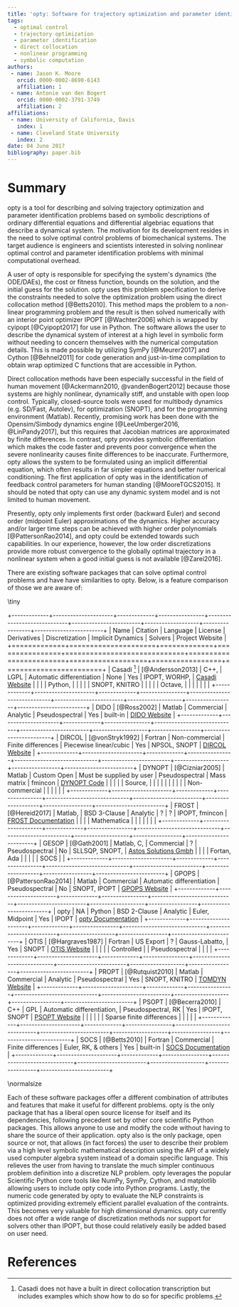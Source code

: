 ```yaml
---
title: 'opty: Software for trajectory optimization and parameter identification using direct collocation'
tags:
  - optimal control
  - trajectory optimization
  - parameter identification
  - direct collocation
  - nonlinear programming
  - symbolic computation
authors:
 - name: Jason K. Moore
   orcid: 0000-0002-8698-6143
   affiliation: 1
 - name: Antonie van den Bogert
   orcid: 0000-0002-3791-3749
   affiliation: 2
affiliations:
 - name: University of California, Davis
   index: 1
 - name: Cleveland State University
   index: 2
date: 04 June 2017
bibliography: paper.bib
---
```


# Summary

opty is a tool for describing and solving trajectory optimization and parameter
identification problems based on symbolic descriptions of ordinary differential
equations and differential algebriac equations that describe a dynamical
system. The motivation for its development resides in the need to solve optimal
control problems of biomechanical systems. The target audience is engineers
and scientists interested in solving nonlinear optimal control and parameter
identification problems with minimal computational overhead.

A user of opty is responsible for specifying the system's dynamics (the
ODE/DAEs), the cost or fitness function, bounds on the solution, and the
initial guess for the solution. opty uses this problem specification to derive
the constraints needed to solve the optimization problem using the direct
collocation method [@Betts2010]. This method maps the problem to a non-linear
programming problem and the result is then solved numerically with an interior
point optimizer IPOPT [@Wachter2006] which is wrapped by cyipopt [@Cyipopt2017]
for use in Python. The software allows the user to describe the dynamical
system of interest at a high level in symbolic form without needing to concern
themselves with the numerical computation details. This is made possible by
utilizing SymPy [@Meurer2017] and Cython [@Behnel2011] for code generation and
just-in-time compilation to obtain wrap optimized C functions that are
accessible in Python.

Direct collocation methods have been especially successful in the field of
human movement [@Ackermann2010, @vandenBogert2012] because those systems are
highly nonlinear, dynamically stiff, and unstable with open loop control.
Typically, closed-source tools were used for multibody dynamics (e.g. SD/Fast,
Autolev), for optimization (SNOPT), and for the programming environment
(Matlab). Recently, promising work has been done with the Opensim/Simbody
dynamics engine [@LeeUmberger2016, @LinPandy2017], but this requires that
Jacobian matrices are approximated by finite differences. In contrast, opty
provides symbolic differentiation which makes the code faster and prevents poor
convergence when the severe nonlinearity causes finite differences to be
inaccurate. Furthermore, opty allows the system to be formulated using an
implicit differential equation, which often results in far simpler equations
and better numerical conditioning. The first application of opty was in the
identification of feedback control parameters for human standing
[@MooreTGCS2015]. It should be noted that opty can use any dynamic system model
and is not limited to human movement.

Presently, opty only implements first order (backward Euler) and second order
(midpoint Euler) approximations of the dynamics. Higher accuracy and/or larger
time steps can be achieved with higher order polynomials [@PattersonRao2014],
and opty could be extended towards such capabilities. In our experience,
however, the low order discretizations provide more robust convergence to the
globally optimal trajectory in a nonlinear system when a good initial guess is
not available [@Zarei2016].

There are existing software packages that can solve optimal control problems
and have have similarities to opty. Below, is a feature comparison of those we
are aware of:

\tiny

+-------------+---------------------+-------------+----------------+-----------------------------+------------------------+-------------------+-----------------+------------------------+
| Name        | Citation            | Language    | License        | Derivatives                 |  Discretization        | Implicit Dynamics | Solvers         | Project Website        |
+=============+=====================+=============+================+=============================+========================+===================+=================+========================+
| Casadi [^1] | [@Andersson2013]    | C++,        | LGPL           | Automatic differentiation   | None                   | Yes               | IPOPT, WORHP,   | [Casadi Website]       |
|             |                     | Python,     |                |                             |                        |                   | SNOPT, KNITRO   |                        |
|             |                     | Octave,     |                |                             |                        |                   |                 |                        |
+-------------+---------------------+-------------+----------------+-----------------------------+------------------------+-------------------+-----------------+------------------------+
| DIDO        | [@Ross2002]         | Matlab      | Commercial     | Analytic                    | Pseudospectral         | Yes               | built-in        | [DIDO Website]         |
+-------------+---------------------+-------------+----------------+-----------------------------+------------------------+-------------------+-----------------+------------------------+
| DIRCOL      | [@vonStryk1992]     | Fortran     | Non-commercial | Finite differences          | Piecewise linear/cubic | Yes               | NPSOL, SNOPT    | [DIRCOL Website]       |
+-------------+---------------------+-------------+----------------+-----------------------------+------------------------+-------------------+-----------------+------------------------+
| DYNOPT      | [@Cizniar2005]      | Matlab      | Custom Open    | Must be supplied by user    | Pseudospectral         | Mass matrix       | fmincon         | [DYNOPT Code]          |
|             |                     |             | Source,        |                             |                        |                   |                 |                        |
|             |                     |             | Non-commercial |                             |                        |                   |                 |                        |
+-------------+---------------------+-------------+----------------+-----------------------------+------------------------+-------------------+-----------------+------------------------+
| FROST       | [@Hereid2017]       | Matlab,     | BSD 3-Clause   | Analytic                    | ?                      | ?                 | IPOPT, fmincon  | [FROST Documentation]  |
|             |                     | Mathematica |                |                             |                        |                   |                 |                        |
+-------------+---------------------+-------------+----------------+-----------------------------+------------------------+-------------------+-----------------+------------------------+
| GESOP       | [@Gath2001]         | Matlab, C,  | Commercial     | ?                           | Pseudospectral         | No                | SLLSQP, SNOPT,  | [Astos Solutions Gmbh] |
|             |                     | Fortan, Ada |                |                             |                        |                   | SOCS            |                        |
+-------------+---------------------+-------------+----------------+-----------------------------+------------------------+-------------------+-----------------+------------------------+
| GPOPS       | [@PattersonRao2014] | Matlab      | Commercial     | Automatic differentiation   | Pseudospectral         | No                | SNOPT, IPOPT    | [GPOPS Website]        |
+-------------+---------------------+-------------+----------------+-----------------------------+------------------------+-------------------+-----------------+------------------------+
| opty        | NA                  | Python      | BSD 2-Clause   | Analytic                    | Euler, Midpoint        | Yes               | IPOPT           | [opty Documentation]   |
+-------------+---------------------+-------------+----------------+-----------------------------+------------------------+-------------------+-----------------+------------------------+
| OTIS        | [@Hargraves1987]    | Fortran     | US Export      | ?                           | Gauss-Labatto,         | Yes               | SNOPT           | [OTIS Website]         |
|             |                     |             | Controlled     |                             | Pseudospectral         |                   |                 |                        |
+-------------+---------------------+-------------+----------------+-----------------------------+------------------------+-------------------+-----------------+------------------------+
| PROPT       | [@Rutquist2010]     | Matlab      | Commercial     | Analytic                    | Pseudospectral         | Yes               | SNOPT, KNITRO   | [TOMDYN Website]       |
+-------------+---------------------+-------------+----------------+-----------------------------+------------------------+-------------------+-----------------+------------------------+
| PSOPT       | [@Becerra2010]      | C++         | GPL            | Automatic differentiation,  | Pseudospectral, RK     | Yes               | IPOPT, SNOPT    | [PSOPT Website]        |
|             |                     |             |                | Sparse finite differences   |                        |                   |                 |                        |
+-------------+---------------------+-------------+----------------+-----------------------------+------------------------+-------------------+-----------------+------------------------+
| SOCS        | [@Betts2010]        | Fortran     | Commercial     | Finite differences          | Euler, RK, & others    | Yes               | built-in        | [SOCS Documentation]   |
+-------------+---------------------+-------------+----------------+-----------------------------+------------------------+-------------------+-----------------+------------------------+

[^1]: Casadi does not have a built in direct collocation transcription but includes examples which show how to do so for specific problems.

[Casadi Website]: https://github.com/casadi/casadi/wiki
[DIDO Website]: http://www.elissarglobal.com/industry/products/software-3
[DIRCOL Website]: http://www.sim.informatik.tu-darmstadt.de/en/res/sw/dircol
[DYNOPT Code]: https://bitbucket.org/dynopt
[FROST Documentation]: http://ayonga.github.io/frost-dev
[Astos Solutions Gmbh]: https://www.astos.de/products/gesop
[GPOPS Website]: http://www.gpops2.com
[opty Documentation]: http://opty.readthedocs.io
[OTIS Website]: https://otis.grc.nasa.gov
[TOMDYN Website]: http://tomdyn.com/index.html
[PSOPT Website]: http://www.psopt.org
[SOCS Documentation]: http://www.boeing.com/assets/pdf/phantom/socs/docs/SOCS_Users_Guide.pdf

\normalsize

Each of these software packages offer a different combination of attributes and
features that make it useful for different problems. opty is the only package
that has a liberal open source license for itself and its dependencies,
following precedent set by other core scientific Python packages. This allows
anyone to use and modify the code without having to share the source of their
application. opty also is the only package, open source or not, that allows (in
fact forces) the user to describe their problem via a high level symbolic
mathematical description using the API of a widely used computer algebra system
instead of a domain specific language. This relieves the user from having to
translate the much simpler continuous problem definition into a discretize NLP
problem. opty leverages the popular Scientific Python core tools like NumPy,
SymPy, Cython, and matplotlib allowing users to include opty code into Python
programs. Lastly, the numeric code generated by opty to evaluate the NLP
constraints is optimized providing extremely efficient parallel evaluation of
the contraints. This becomes very valuable for high dimensional dynamics. opty
currently does not offer a wide range of discretization methods nor support for
solvers other than IPOPT, but those could relatively easily be added based on
user need.

# References
